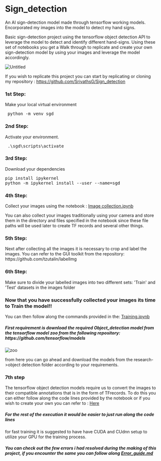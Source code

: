 # Sign_detection
An AI sign-detection model made through tensorflow working models. Encorporated my images into the model to detect my hand signs.

Basic sign-detection project using the tensorflow object detection API to leverage the model to detect and identify different hand-signs. Using these set of notebooks you get a Walk through to replicate and create your own sign-detection model by using your images and leverage the model accordingly.



![Untitled](https://user-images.githubusercontent.com/91323828/213932788-1e5fcc14-e380-4cd1-af8e-70b1e81f10d7.png)

If you wish to replicate this project you can start by replicating or cloning my repository : https://github.com/SrivathsG/Sign_detection

<h3> 1st Step: </h3>
Make your local virtual environment
<pre> python -m venv sgd </pre>
<h3> 2nd Step: </h3>
Activate your environment.
<pre> .\sgd\scripts\activate </pre>
<h3> 3rd Step: </h3>
Download your dependencies
<pre>pip install ipykernel
python -m ipykernel install --user --name=sgd </pre>
<h3> 4th Step: </h3>
Collect your images using the notebook : <a href="https://github.com/SrivathsG/Sign_detection/blob/main/1.%20Image%20Collection.ipynb"> Image collection.ipynb</a>

You can also collect your images traditionally using your camera and store them in the directory and files specified in the notebook
since these file paths will be used later to create TF records and several other things.

<h3> 5th Step: </h3>
Next after collecting all the images it is necessary to crop and label the images.
You can refer to the GUI toolkit from the repository: https://github.com/tzutalin/labelImg

<h3> 6th Step: </h3>
Make sure to divide your labelled images into two different sets: 'Train' and 'Test' datasets in the images folder

<h3> Now that you have successfully collected your images its time to Train the model!!</h3>
You can then follow along the commands provided in the:
<a href="https://github.com/SrivathsG/Sign_detection/blob/main/2.%20Training%20and%20Detection1.ipynb">Training.ipynb</a>

<h5> First requirement is download the required Object_detection model from the tensorflow model zoo from the following repository:  https://github.com/tensorflow/models</h5>

![zoo](https://user-images.githubusercontent.com/91323828/214009093-f7e765d2-9960-4071-8d9a-29334e9b1fec.png)

 from here you can go ahead and download the models from the research->object detection folder according to your requirements.

<h3> 7th step </h3>
  The tensorflow object detection models require us to convert the images to their compatible annotations that is in the form of TFrecords.
  To do this you can either follow along the code lines provided by the notebook or if you wish to create your own
  you can refer to :
          <a href="https://pythonprogramming.net/creating-tfrecord-files-tensorflow-object-detection-api-tutorial/"> Here </a>
  
<h5> For the rest of the execution it would be easier to just run along the code lines</h5>
  for fast training it is suggested to have have CUDA and CUdnn setup to utilize your GPU for the training process.
  
  <h5> You can check out the few errors i had resolved during the making of this project, if you        encounter the same you can follow along
      <a href= "https://github.com/SrivathsG/Sign_detection/blob/main/Error%20Guide.md"> Error_guide.md </a></h5>
  
  



